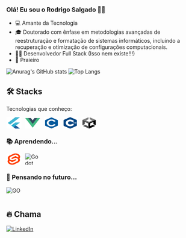 ### Olá! Eu sou o Rodrigo Salgado 👋🏼

- 💻 Amante da Tecnologia
- 🎓 Doutorado com ênfase em metodologias avançadas de reestruturação e formatação de sistemas informáticos, incluindo a recuperação e otimização de configurações computacionais.
- 👨‍💻 Desenvolvedor Full Stack (Isso nem existe!!!)
- 🌴 Praieiro


![Anurag's GitHub stats](https://github-readme-stats.vercel.app/api?username=salgadu&show_icons=true&theme=radical)
![Top Langs](https://github-readme-stats.vercel.app/api/top-langs/?username=salgadu&layout=compact&theme=radical)

## 🛠️ Stacks 

Tecnologias que conheço:
<div style="display: flex; flex-wrap: wrap; gap: 10px;">
  <img align="center" alt="Flutter" height="30" width="40" src="https://raw.githubusercontent.com/devicons/devicon/master/icons/flutter/flutter-original.svg">
  <img align="center" alt="Vue" height="30" width="40" src="https://raw.githubusercontent.com/devicons/devicon/master/icons/vuejs/vuejs-original.svg">  
  <img align="center" alt="C" height="30" width="40" src="https://raw.githubusercontent.com/devicons/devicon/master/icons/c/c-plain.svg">
  <img align="center" alt="C++" height="30" width="40" src="https://raw.githubusercontent.com/devicons/devicon/master/icons/cplusplus/cplusplus-plain.svg">
  <img align="center" alt="Unity" height="30" width="40" src="https://raw.githubusercontent.com/devicons/devicon/master/icons/unity/unity-original.svg">
</div>

### 📚 Aprendendo...
<div style="display: flex; flex-wrap: wrap; gap: 10px;">
  <img align="center" alt="Svelte" height="30" width="40" src="https://raw.githubusercontent.com/devicons/devicon/master/icons/svelte/svelte-original.svg">
  <img align="center" alt="Godot" height="30" width="40" src="https://cdn.jsdelivr.net/gh/devicons/devicon@latest/icons/godot/godot-original.svg" />
</div>


### 🔮 Pensando no futuro...
<div style="display: flex; flex-wrap: wrap; gap: 10px;">
   <img align="center" alt="GO" height="30" width="40" src="https://cdn.jsdelivr.net/gh/devicons/devicon@latest/icons/go/go-original.svg"/>
</div>

## 🔥 Chama
[![LinkedIn](https://img.shields.io/badge/linkedin-%230077B5.svg?style=for-the-badge&logo=linkedin&logoColor=white)](https://www.linkedin.com/in/salgadu/)
